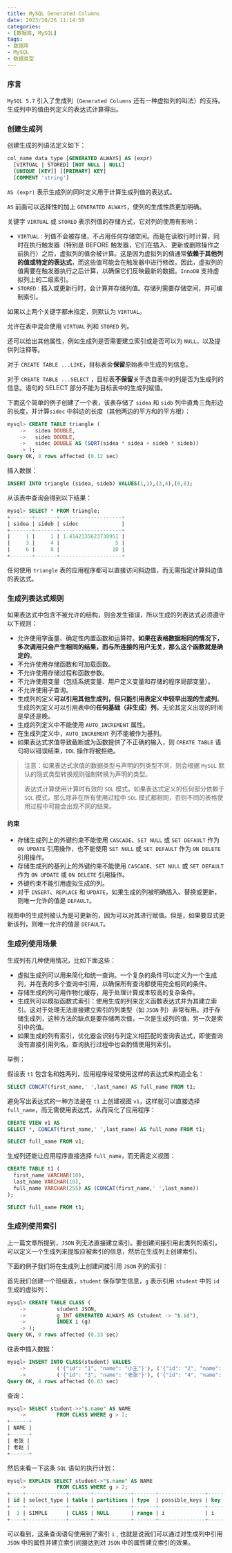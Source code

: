 ```yaml
---
title: MySQL Generated Columns
date: 2023/10/26 11:14:50
categories:
- [数据库, MySQL]
tags:
- 数据库
- MySQL
- 数据类型
---
```


### 序言

`MySQL 5.7` 引入了生成列（`Generated Columns` 还有一种虚拟列的叫法）的支持。生成列中的值由列定义的表达式计算得出。

### 创建生成列

创建生成的列语法定义如下：

```sql
col_name data_type [GENERATED ALWAYS] AS (expr)
  [VIRTUAL | STORED] [NOT NULL | NULL]
  [UNIQUE [KEY]] [[PRIMARY] KEY]
  [COMMENT 'string']
```

`AS (expr)` 表示生成列的同时定义用于计算生成列值的表达式。

`AS` 前面可以选择性的加上 `GENERATED ALWAYS`，使列的生成性质更加明确。

关键字 `VIRTUAL` 或 `STORED` 表示列值的存储方式，它对列的使用有影响：

-  `VIRTUAL` : 列值不会被存储，不占用任何存储空间。而是在读取行时计算，同时在执行触发器（特别是 BEFORE 触发器，它们在插入、更新或删除操作之前执行）之后，虚拟列的值会被计算。这是因为虚拟列的值通常**依赖于其他列的值或特定的表达式**，而这些值可能会在触发器中进行修改。因此，虚拟列的值需要在触发器执行之后计算，以确保它们反映最新的数据。`InnoDB` 支持虚拟列上的二级索引。
- `STORED` : 插入或更新行时，会计算并存储列值。存储列需要存储空间，并可编制索引。

如果以上两个关键字都未指定，则默认为 `VIRTUAL`。

允许在表中混合使用 `VIRTUAL` 列和 `STORED` 列。

还可以给出其他属性，例如生成列是否需要建立索引或是否可以为 `NULL`，以及提供列注释等。

对于 `CREATE TABLE ...LIKE`，目标表会**保留**原始表中生成的列信息。

对于 `CREATE TABLE ...SELECT` ，目标表**不保留**关于选自表中的列是否为生成列的信息。语句的 SELECT 部分不能为目标表中的生成列赋值。

下面这个简单的例子创建了一个表，该表存储了 `sidea` 和 `sidb` 列中直角三角形边的长度，并计算`sidec` 中斜边的长度（其他两边的平方和的平方根）：

```sql
mysql> CREATE TABLE triangle (
    ->   sidea DOUBLE,
    ->   sideb DOUBLE,
    ->   sidec DOUBLE AS (SQRT(sidea * sidea + sideb * sideb))
    -> );
Query OK, 0 rows affected (0.12 sec)
```

插入数据：

```sql
INSERT INTO triangle (sidea, sideb) VALUES(1,1),(3,4),(6,8);
```

从该表中查询会得到以下结果：

```sql
mysql> SELECT * FROM triangle;
+-------+-------+--------------------+
| sidea | sideb | sidec              |
+-------+-------+--------------------+
|     1 |     1 | 1.4142135623730951 |
|     3 |     4 |                  5 |
|     6 |     8 |                 10 |
+-------+-------+--------------------+
```

任何使用 `triangle` 表的应用程序都可以直接访问斜边值，而无需指定计算斜边值的表达式。

### 生成列表达式规则

如果表达式中包含不被允许的结构，则会发生错误，所以生成的列表达式必须遵守以下规则：

- 允许使用字面量、确定性内置函数和运算符。**如果在表格数据相同的情况下，多次调用只会产生相同的结果，而与所连接的用户无关，那么这个函数就是确定的**。
- 不允许使用存储函数和可加载函数。
- 不允许使用存储过程和函数参数。
- 不允许使用变量（包括系统变量、用户定义变量和存储的程序局部变量）。
- 不允许使用子查询。
- 生成列的定义**可以引用其他生成列，但只能引用表定义中较早出现的生成列**。生成的列定义可以引用表中的**任何基础（非生成）列**，无论其定义出现的时间是早还是晚。
- 生成的列定义中不能使用 `AUTO_INCREMENT` 属性。
- 在生成列定义中，`AUTO_INCREMENT` 列不能被作为基列。
- 如果表达式求值导致截断或为函数提供了不正确的输入，则 `CREATE TABLE` 语句将以错误结束，`DDL` 操作将被拒绝。

> 注意：如果表达式求值的数据类型与声明的列类型不同，则会根据 `MySQL` 默认的隐式类型转换规则强制转换为声明的类型。
>
> 表达式计算使用计算时有效的 `SQL` 模式。如果表达式定义的任何部分依赖于 `SQL` 模式，那么除非在所有使用过程中 `SQL` 模式都相同，否则不同的表格使用过程中可能会出现不同的结果。



#### 约束

- 存储生成列上的外键约束不能使用 `CASCADE`、`SET NULL` 或 `SET DEFAULT` 作为 `ON UPDATE` 引用操作，也不能使用 `SET NULL` 或 `SET DEFAULT` 作为 `ON DELETE` 引用操作。
- 存储生成列的基列上的外键约束不能使用 `CASCADE`、`SET NULL` 或 `SET DEFAULT` 作为 `ON UPDATE` 或 `ON DELETE` 引用操作。
- 外键约束不能引用虚拟生成的列。
- 对于 `INSERT`、`REPLACE` 和 `UPDATE`，如果生成的列被明确插入、替换或更新，则唯一允许的值是 `DEFAULT`。

视图中的生成列被认为是可更新的，因为可以对其进行赋值。但是，如果要显式更新该列，则唯一允许的值是 `DEFAULT`。

### 生成列使用场景

生成列有几种使用情况，比如下面这些：

- 虚拟生成列可以用来简化和统一查询。一个复杂的条件可以定义为一个生成列，并在表的多个查询中引用，以确保所有查询都使用完全相同的条件。
- 存储生成的列可用作物化缓存，用于处理计算成本较高的复杂条件。
- 生成列可以模拟函数式索引：使用生成的列来定义函数表达式并为其建立索引。这对于处理无法直接建立索引的列类型（如 `JSON` 列）非常有用。对于存储生成列，这种方法的缺点是要存储两次值，一次是生成列的值，另一次是索引中的值。
- 如果生成的列有索引，优化器会识别与列定义相匹配的查询表达式，即使查询没有直接引用列名，查询执行过程中也会酌情使用列索引。

举例：

假设表 `t1` 包含名和姓两列，应用程序经常使用这样的表达式来构造全名：

```sql
SELECT CONCAT(first_name,' ',last_name) AS full_name FROM t1;
```

避免写出表达式的一种方法是在 `t1` 上创建视图 `v1`，这样就可以直接选择 `full_name`，而无需使用表达式，从而简化了应用程序：

```sql
CREATE VIEW v1 AS
SELECT *, CONCAT(first_name,' ',last_name) AS full_name FROM t1;

SELECT full_name FROM v1;
```

生成列还能让应用程序直接选择 `full_name`，而无需定义视图：

```sql
CREATE TABLE t1 (
  first_name VARCHAR(10),
  last_name VARCHAR(10),
  full_name VARCHAR(255) AS (CONCAT(first_name,' ',last_name))
);

SELECT full_name FROM t1;
```



### 生成列使用索引

上一篇文章所提到，`JSON` 列无法直接建立索引。要创建间接引用此类列的索引，可以定义一个生成列来提取应被索引的信息，然后在生成列上创建索引。

下面的例子我们将在生成列上创建间接引用 `JSON` 列的索引：

首先我们创建一个班级表，`student` 保存学生信息，`g` 表示引用 `student` 中的 `id` 生成的虚拟列：

```sql
mysql> CREATE TABLE CLASS (
    ->          student JSON,    
    ->          g INT GENERATED ALWAYS AS (student -> "$.id"),
    ->          INDEX i (g)
    -> );
Query OK, 0 rows affected (0.33 sec)
```

往表中插入数据：

```sql
mysql> INSERT INTO CLASS(student) VALUES 
    ->          ('{"id": "1", "name": "小王"}'), ('{"id": "2", "name": "小李"}'), 
    ->          ('{"id": "3", "name": "老张"}'), ('{"id": "4", "name": "老赵"}'); 
Query OK, 4 rows affected (0.03 sec)
```

查询：

```sql
mysql> SELECT student->>"$.name" AS NAME  
    ->          FROM CLASS WHERE g > 2;   
+------+
| NAME |
+------+
| 老张 |
| 老赵 |
+------+
```

然后来看一下这条 `SQL` 语句的执行计划：

```sql
mysql> EXPLAIN SELECT student->"$.name" AS NAME 
    ->          FROM CLASS WHERE g > 2;
+----+-------------+-------+------------+-------+---------------+------+---------+------+------+----------+-------------+
| id | select_type | table | partitions | type  | possible_keys | key  | key_len | ref  | rows | filtered | Extra       |
+----+-------------+-------+------------+-------+---------------+------+---------+------+------+----------+-------------+
|  1 | SIMPLE      | CLASS | NULL       | range | i             | i    | 5       | NULL |    2 |   100.00 | Using where |
+----+-------------+-------+------------+-------+---------------+------+---------+------+------+----------+-------------+
```

可以看到，这条查询语句使用到了索引 `i` , 也就是说我们可以通过对生成列中引用 `JSON` 中的属性并建立索引间接达到对 `JSON` 中的属性建立索引的效果。
